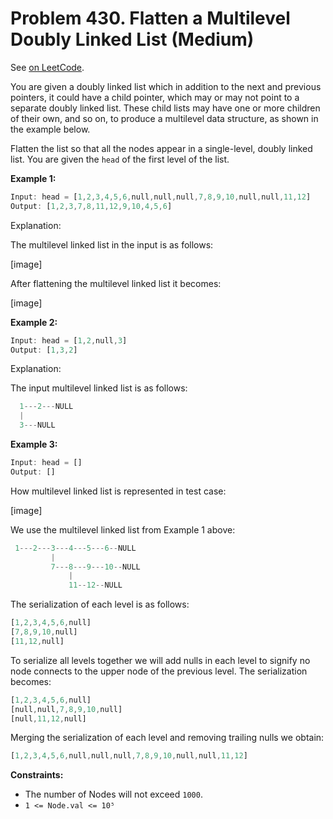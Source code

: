 Problem 430. Flatten a Multilevel Doubly Linked List (Medium)
=============================================================

See [on LeetCode](https://leetcode.com/problems/flatten-a-multilevel-doubly-linked-list/).

You are given a doubly linked list which in addition to the next and previous pointers, it could have a child pointer, which may or may not point to a separate doubly linked list. These child lists may have one or more children of their own, and so on, to produce a multilevel data structure, as shown in the example below.

Flatten the list so that all the nodes appear in a single-level, doubly linked list. You are given the `head` of the first level of the list.

**Example 1:**

```Rust
Input: head = [1,2,3,4,5,6,null,null,null,7,8,9,10,null,null,11,12]
Output: [1,2,3,7,8,11,12,9,10,4,5,6]
```

Explanation:

The multilevel linked list in the input is as follows:

[image]

After flattening the multilevel linked list it becomes:

[image]

**Example 2:**

```Rust
Input: head = [1,2,null,3]
Output: [1,3,2]
```

Explanation:

The input multilevel linked list is as follows:

```Rust
  1---2---NULL
  |
  3---NULL
```

**Example 3:**

```Rust
Input: head = []
Output: []
```

How multilevel linked list is represented in test case:

[image]

We use the multilevel linked list from Example 1 above:

```Rust
 1---2---3---4---5---6--NULL
         |
         7---8---9---10--NULL
             |
             11--12--NULL
```

The serialization of each level is as follows:

```Rust
[1,2,3,4,5,6,null]
[7,8,9,10,null]
[11,12,null]
```

To serialize all levels together we will add nulls in each level to signify no node connects to the upper node of the previous level. The serialization becomes:

```Rust
[1,2,3,4,5,6,null]
[null,null,7,8,9,10,null]
[null,11,12,null]
```

Merging the serialization of each level and removing trailing nulls we obtain:

```Rust
[1,2,3,4,5,6,null,null,null,7,8,9,10,null,null,11,12]
```

**Constraints:**

* The number of Nodes will not exceed `1000`.
* `1 <= Node.val <= 10⁵`

